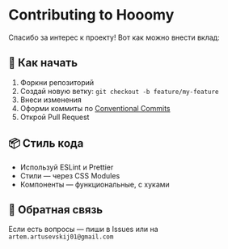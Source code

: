 # Contributing to Hooomy

Спасибо за интерес к проекту! Вот как можно внести вклад:

## 🧩 Как начать

1. Форкни репозиторий
2. Создай новую ветку: `git checkout -b feature/my-feature`
3. Внеси изменения
4. Оформи коммиты по [Conventional Commits](https://www.conventionalcommits.org/)
5. Открой Pull Request

## 📦 Стиль кода

- Используй ESLint и Prettier
- Стили — через CSS Modules
- Компоненты — функциональные, с хуками

## 💬 Обратная связь

Если есть вопросы — пиши в Issues или на `artem.artusevskij01@gmail.com`
